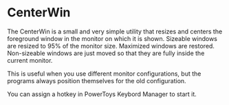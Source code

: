 # CenterWin

The CenterWin is a small and very simple utility that resizes and centers the foreground window in the monitor on which it is shown. Sizeable windows are resized to 95% of the monitor size. Maximized windows are restored. Non-sizeable windows are just moved so that they are fully inside the current monitor.

This is useful when you use different monitor configurations, but the programs always position themselves for the old configuration.

You can assign a hotkey in PowerToys Keybord Manager to start it.
